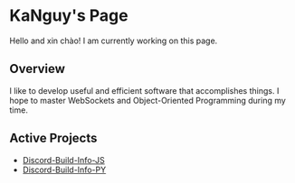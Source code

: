 # KaNguy's Page
Hello and xin chào! I am currently working on this page.

## Overview
I like to develop useful and efficient software that accomplishes things. I hope to master WebSockets and Object-Oriented Programming during my time.

## Active Projects
- [Discord-Build-Info-JS](https://github.com/KaNguy/Discord-Build-Info-JS)
- [Discord-Build-Info-PY](https://github.com/KaNguy/Discord-Build-Info-PY)
